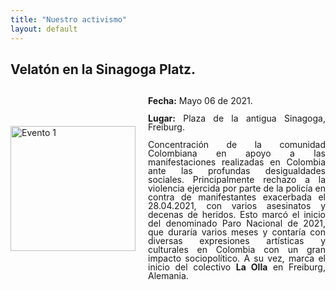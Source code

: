 ```yaml
---
title: "Nuestro activismo"
layout: default
---
```


## Velatón en la Sinagoga Platz.

<div style="display: flex; align-items: center; max-width: 600px; margin: auto;">
  <img src="{{ site.baseurl }}/assets/images/velaton_06052021.JPG" alt="Evento 1" style="width: 200px; margin-right: 20px;">
  <div style="line-height: 1.0; text-align: justify; margin: 0;">
    <p><strong>Fecha:</strong> Mayo 06 de 2021.</p>
    <p><strong>Lugar:</strong> Plaza de la antigua Sinagoga, Freiburg.</p>
    <p>
      Concentración de la comunidad Colombiana en apoyo a las manifestaciones realizadas en Colombia ante las profundas desigualdades sociales. Principalmente rechazo a la violencia ejercida por parte de la policía en contra de manifestantes exacerbada el 28.04.2021, con varios asesinatos y decenas de heridos. Esto marcó el inicio del denominado Paro Nacional de 2021, que duraría varios meses y contaría con diversas expresiones artísticas y culturales en Colombia con un gran impacto sociopolítico. A su vez, marca el inicio del colectivo <strong>La Olla</strong> en Freiburg, Alemania.
    </p>
  </div>
</div>




